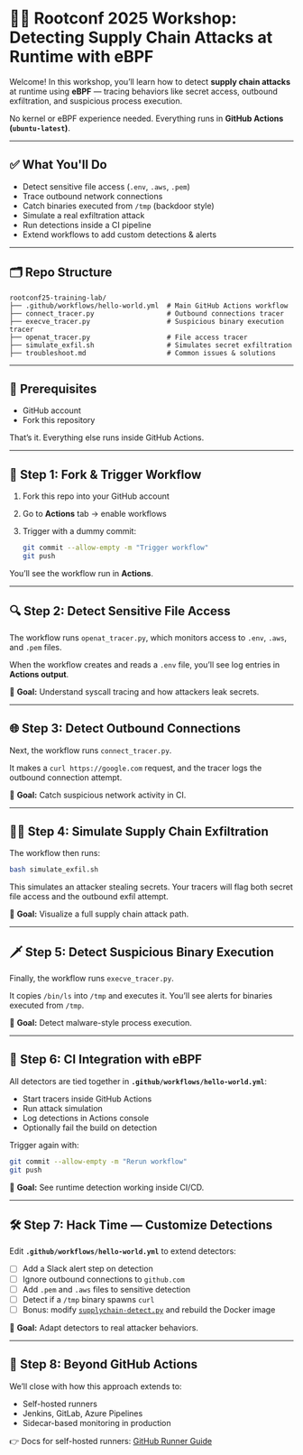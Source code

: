 # 🧑‍💻 Rootconf 2025 Workshop: **Detecting Supply Chain Attacks at Runtime with eBPF**

Welcome! In this workshop, you’ll learn how to detect **supply chain attacks** at runtime using **eBPF** — tracing behaviors like secret access, outbound exfiltration, and suspicious process execution.

No kernel or eBPF experience needed. Everything runs in **GitHub Actions (`ubuntu-latest`)**.

---

## ✅ What You'll Do

* Detect sensitive file access (`.env`, `.aws`, `.pem`)
* Trace outbound network connections
* Catch binaries executed from `/tmp` (backdoor style)
* Simulate a real exfiltration attack
* Run detections inside a CI pipeline
* Extend workflows to add custom detections & alerts

---

## 🗂 Repo Structure

```
rootconf25-training-lab/
├── .github/workflows/hello-world.yml  # Main GitHub Actions workflow
├── connect_tracer.py                  # Outbound connections tracer
├── execve_tracer.py                   # Suspicious binary execution tracer
├── openat_tracer.py                   # File access tracer
├── simulate_exfil.sh                  # Simulates secret exfiltration
├── troubleshoot.md                    # Common issues & solutions
```

---

## 📝 Prerequisites

* GitHub account
* Fork this repository

That’s it. Everything else runs inside GitHub Actions.

---

## 🏁 Step 1: Fork & Trigger Workflow

1. Fork this repo into your GitHub account
2. Go to **Actions** tab → enable workflows
3. Trigger with a dummy commit:

   ```bash
   git commit --allow-empty -m "Trigger workflow"
   git push
   ```

You’ll see the workflow run in **Actions**.

---

## 🔍 Step 2: Detect Sensitive File Access

The workflow runs `openat_tracer.py`, which monitors access to `.env`, `.aws`, and `.pem` files.

When the workflow creates and reads a `.env` file, you’ll see log entries in **Actions output**.

🎯 **Goal:** Understand syscall tracing and how attackers leak secrets.

---

## 🌐 Step 3: Detect Outbound Connections

Next, the workflow runs `connect_tracer.py`.

It makes a `curl https://google.com` request, and the tracer logs the outbound connection attempt.

🎯 **Goal:** Catch suspicious network activity in CI.

---

## 🏴‍☠️ Step 4: Simulate Supply Chain Exfiltration

The workflow then runs:

```bash
bash simulate_exfil.sh
```

This simulates an attacker stealing secrets. Your tracers will flag both secret file access and the outbound exfil attempt.

🎯 **Goal:** Visualize a full supply chain attack path.

---

## 🗡️ Step 5: Detect Suspicious Binary Execution

Finally, the workflow runs `execve_tracer.py`.

It copies `/bin/ls` into `/tmp` and executes it. You’ll see alerts for binaries executed from `/tmp`.

🎯 **Goal:** Detect malware-style process execution.

---

## 🤖 Step 6: CI Integration with eBPF

All detectors are tied together in **`.github/workflows/hello-world.yml`**:

* Start tracers inside GitHub Actions
* Run attack simulation
* Log detections in Actions console
* Optionally fail the build on detection

Trigger again with:

```bash
git commit --allow-empty -m "Rerun workflow"
git push
```

🎯 **Goal:** See runtime detection working inside CI/CD.

---

## 🛠️ Step 7: Hack Time — Customize Detections

Edit **`.github/workflows/hello-world.yml`** to extend detectors:

* [ ] Add a Slack alert step on detection
* [ ] Ignore outbound connections to `github.com`
* [ ] Add `.pem` and `.aws` files to sensitive detection
* [ ] Detect if a `/tmp` binary spawns `curl`
* [ ] Bonus: modify [`supplychain-detect.py`](https://github.com/rohitcoder/rootconf-25-supplychain) and rebuild the Docker image

🎯 **Goal:** Adapt detectors to real attacker behaviors.

---

## 🔄 Step 8: Beyond GitHub Actions

We’ll close with how this approach extends to:

* Self-hosted runners
* Jenkins, GitLab, Azure Pipelines
* Sidecar-based monitoring in production

👉 Docs for self-hosted runners: [GitHub Runner Guide](https://docs.github.com/en/actions/hosting-your-own-runners/managing-self-hosted-runners/adding-self-hosted-runners)

